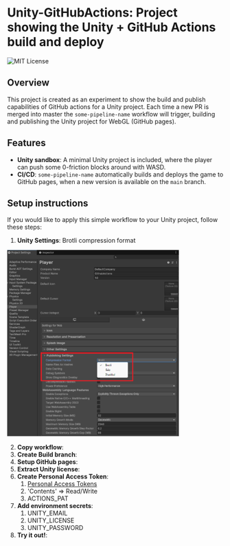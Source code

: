 # Unity-GitHubActions: Project showing the Unity + GitHub Actions build and deploy

![MIT License](https://img.shields.io/badge/license-MIT-blue.svg)

## Overview
This project is created as an experiment to show the build and publish capabilities of GitHub actions for a Unity project.
Each time a new PR is merged into master the `some-pipeline-name` workflow will trigger, building and publishing the Unity project for WebGL (GitHub pages).

## Features
- **Unity sandbox**: A minimal Unity project is included, where the player can push some 0-friction blocks around with WASD.
- **CI/CD**: `some-pipeline-name` automatically builds and deploys the game to GitHub pages, when a new version is available on the `main` branch.

## Setup instructions
If you would like to apply this simple workflow to your Unity project, follow these steps:
1. **Unity Settings**: Brotli compression format

<img src="img/unity-settings.png" alt="Unity Settings" width="400"/>

2. **Copy workflow**:
3. **Create Build branch**:
4. **Setup GitHub pages**:
5. **Extract Unity license**:
6. **Create Personal Access Token**:
   1. [Personal Access Tokens](https://docs.github.com/en/authentication/keeping-your-account-and-data-secure/managing-your-personal-access-tokens#creating-a-fine-grained-personal-access-token)
   2. 'Contents' => Read/Write
   3. ACTIONS_PAT
7. **Add environment secrets**:
   1. UNITY_EMAIL
   2. UNITY_LICENSE
   3. UNITY_PASSWORD
8. **Try it out!**: